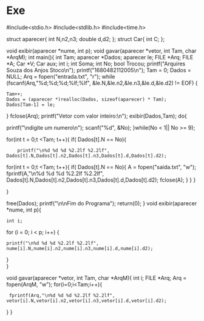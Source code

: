 # Exe
#include<stdio.h>
#include<stdlib.h>
#include<time.h>

struct aparecer{
	int N,n2,n3;
	double d,d2;
};
struct Car{
	int C;
};

void exibir(aparecer *nume, int p);
void gavar(aparecer *vetor, int Tam, char *ArqM);
int main(){
	int Tam;
  aparecer *Dados;
aparecer le;
  FILE *Arq;
  FILE *A;
  Car *V;
  Car aux;
  int i;
  int Soma;
int No;
  bool Trocou;
printf("Arquires Souza dos Anjos Stoco\n");
printf("1680482112005\n");
  Tam = 0;
  Dados = NULL;
  Arq = fopen("entrada.txt", "r");
  while (fscanf(Arq,"%d;%d;%d;%lf;%lf", &le.N,&le.n2,&le.n3,&le.d,&le.d2) != EOF) {
  
    Tam++;
    Dados = (aparecer *)realloc(Dados, sizeof(aparecer) * Tam);
    Dados[Tam-1] = le;
  }
  fclose(Arq);
  	printf("Vetor com valor inteiro:\n");
  exibir(Dados,Tam);
  do{
  
  printf("\ndigite um numero\n");
  scanf("%d", &No);
}while(No < 1|| No >= 9);

 for(int t = 0;t <Tam; t++){
 	if( Dados[t].N == No){
 	
 		printf("\n%d %d %d %2.2lf %2.2lf", Dados[t].N,Dados[t].n2,Dados[t].n3,Dados[t].d,Dados[t].d2);
 for(int t = 0;t <Tam; t++){
 	if( Dados[t].N == No){
 	A = fopen("saida.txt", "w");
 	fprintf(A,"\n%d %d %d %2.2lf %2.2lf", Dados[t].N,Dados[t].n2,Dados[t].n3,Dados[t].d,Dados[t].d2);
 	fclose(A);
 }
 }
	 }
	 
 }
  

   free(Dados);
  printf("\n\nFim do Programa");
  return(0);
}
void exibir(aparecer *nume, int p){


	int i;
  
  for (i = 0; i < p; i++) {
  
    printf("\n%d %d %d %2.2lf %2.2lf", nume[i].N,nume[i].n2,nume[i].n3,nume[i].d,nume[i].d2);
  }  
}

void gavar(aparecer *vetor, int Tam, char *ArqM){
	int i;
    FILE *Arq;
	 Arq = fopen(ArqM, "w");
	 for(i=0;i<Tam;i++){
	 
	 fprintf(Arq,"\n%d %d %d %2.2lf %2.2lf", vetor[i].N,vetor[i].n2,vetor[i].n3,vetor[i].d,vetor[i].d2);
}
}
